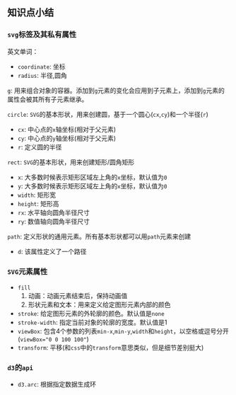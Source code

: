 ## 知识点小结
### `svg`标签及其私有属性
英文单词：  
* `coordinate`: 坐标
* `radius`: 半径,圆角

`g`: 用来组合对象的容器。添加到`g`元素的变化会应用到子元素上，添加到`g`元素的属性会被其所有子元素继承。

`circle`: `SVG`的基本形状，用来创建圆，基于一个圆心(`cx`,`cy`)和一个半径(`r`)    
* `cx`: 中心点的`x`轴坐标(相对于父元素)  
* `cy`: 中心点的`y`轴坐标(相对于父元素)  
* `r`: 定义圆的半径

`rect`:  `SVG`的基本形状，用来创建矩形/圆角矩形
* `x`: 大多数时候表示矩形区域左上角的`x`坐标，默认值为`0`  
* `y`: 大多数时候表示矩形区域左上角的`x`坐标，默认值为`0`  
* `width`: 矩形宽  
* `height`: 矩形高
* `rx`: 水平轴向圆角半径尺寸  
* `ry`: 数值轴向圆角半径尺寸
 
`path`:  定义形状的通用元素。所有基本形状都可以用`path`元素来创建
* `d`: 该属性定义了一个路径

### `SVG`元素属性
* `fill` 
    1. 动画：动画元素结束后，保持动画值
    2. 形状元素和文本：用来定义给定图形元素内部的颜色
* `stroke`: 给定图形元素的外轮廓的颜色。默认值是`none`
* `stroke-width`: 指定当前对象的轮廓的宽度。默认值是1
* `viewBox`: 包含4个参数的列表`min-x`,`min-y`,`width`和`height`，以空格或逗号分开(`viewBox="0 0 100 100"`)
* `transform`: 平移(和`css`中的`transform`意思类似，但是细节差别挺大)

### `d3`的`api`
* `d3.arc`: 根据指定数据生成环
